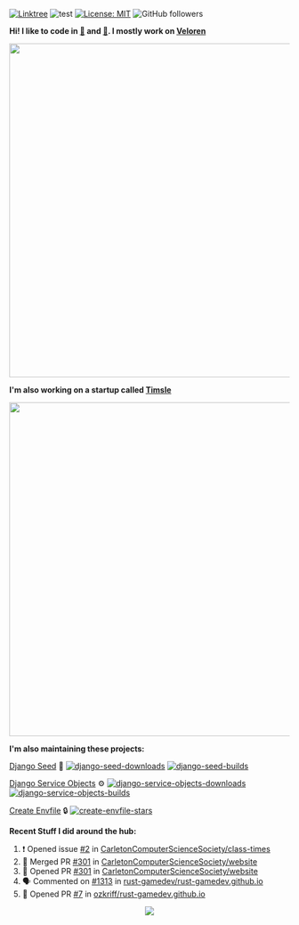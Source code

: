 [![Linktree](https://img.shields.io/badge/linktree-1de9b6?style=for-the-badge&logo=linktree&logoColor=white)](https://linktr.ee/angelonfira)
![test](https://hits.seeyoufarm.com/api/count/incr/badge.svg?url=https://github.com/AngelOnFira)
[![License: MIT](https://img.shields.io/badge/License-MIT-yellow.svg)](https://opensource.org/licenses/MIT)
![GitHub followers](https://img.shields.io/github/followers/angelonfira?style=social)

**Hi! I like to code in [:crab:](https://www.rust-lang.org/) and [:snake:](https://www.python.org/). I mostly work on [Veloren](https://veloren.net)**

<p align="center">
  <img width="600" src="https://media.discordapp.net/attachments/444005079410802699/730566298073038949/rsz_5f0656b6aa176.png">
</p>

**I'm also working on a startup called [Timsle](https://timsle.com)**

<p align="center">
  <img width="600" src="https://media.discordapp.net/attachments/444005079410802699/730566842674053130/rsz_5f0657242abb4.png">
</p>

**I'm also maintaining these projects:**

[Django Seed](https://github.com/Brobin/django-seed)
:seedling:
[![django-seed-downloads](https://pepy.tech/badge/django-seed)](https://pepy.tech/project/django-seed)
[![django-seed-builds](https://github.com/Brobin/django-seed/workflows/Test/badge.svg)](https://github.com/Brobin/django-seed)

[Django Service Objects](https://github.com/mixxorz/django-service-objects)
:gear:
[![django-service-objects-downloads](https://pepy.tech/badge/django-service-objects)](https://pepy.tech/project/django-service-objects)
[![django-service-objects-builds](https://github.com/mixxorz/django-service-objects/actions/workflows/test.yml/badge.svg)](https://github.com/mixxorz/django-service-objects/actions/workflows/test.yml)

[Create Envfile](https://github.com/SpicyPizza/create-envfile)
:lock:
[![create-envfile-stars](https://img.shields.io/github/stars/SpicyPizza/create-envfile?style=social)](https://github.com/SpicyPizza/create-envfile)

**Recent Stuff I did around the hub:**

<!--START_SECTION:activity-->
1. ❗️ Opened issue [#2](https://github.com/CarletonComputerScienceSociety/class-times/issues/2) in [CarletonComputerScienceSociety/class-times](https://github.com/CarletonComputerScienceSociety/class-times)
2. 🎉 Merged PR [#301](https://github.com/CarletonComputerScienceSociety/website/pull/301) in [CarletonComputerScienceSociety/website](https://github.com/CarletonComputerScienceSociety/website)
3. 💪 Opened PR [#301](https://github.com/CarletonComputerScienceSociety/website/pull/301) in [CarletonComputerScienceSociety/website](https://github.com/CarletonComputerScienceSociety/website)
4. 🗣 Commented on [#1313](https://github.com/rust-gamedev/rust-gamedev.github.io/issues/1313) in [rust-gamedev/rust-gamedev.github.io](https://github.com/rust-gamedev/rust-gamedev.github.io)
5. 💪 Opened PR [#7](https://github.com/ozkriff/rust-gamedev.github.io/pull/7) in [ozkriff/rust-gamedev.github.io](https://github.com/ozkriff/rust-gamedev.github.io)
<!--END_SECTION:activity-->

<p align="center">
  <img src="https://github-profile-trophy.vercel.app/?username=angelonfira&column=4&theme=nord&margin-w=15&margin-h=15">
</p>

